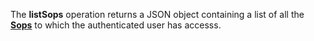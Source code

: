 <a name="listSops"></a>The **listSops** operation returns a JSON object containing a list of all the <a href="#sops">**Sops**</a> to which the authenticated user has accesss.
